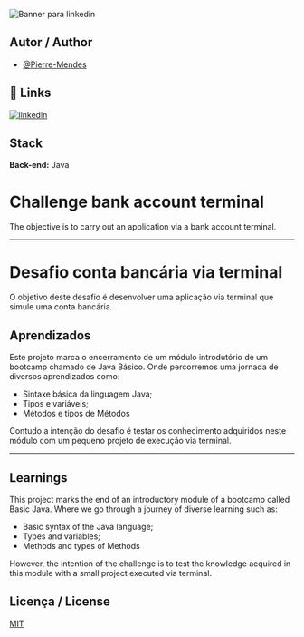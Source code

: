 ![Banner para linkedin](https://github.com/Pierre-Mendes/First-Challenge-Bootcamp-Java-DIO/assets/63386178/da4a13ca-375c-4546-99e5-034786980e47)

## Autor / Author

- [@Pierre-Mendes](https://www.github.com/Pierre-Mendes)


## 🔗 Links
[![linkedin](https://img.shields.io/badge/linkedin-0A66C2?style=for-the-badge&logo=linkedin&logoColor=white)](https://www.linkedin.com/in/pierremendess/)



## Stack

**Back-end:** Java


# Challenge bank account terminal

The objective is to carry out an application via a bank account terminal.

---

# Desafio conta bancária via terminal

O objetivo deste desafio é desenvolver uma aplicação via terminal que simule uma conta bancária.


## Aprendizados

Este projeto marca o encerramento de um módulo introdutório de um bootcamp chamado de Java Básico. Onde percorremos uma jornada de diversos aprendizados como: 

- Sintaxe básica da linguagem Java;
- Tipos e variáveis;
- Métodos e tipos de Métodos

Contudo a intenção do desafio é testar os conhecimento adquiridos neste módulo com um pequeno projeto de execução via terminal.

---

## Learnings

This project marks the end of an introductory module of a bootcamp called Basic Java. Where we go through a journey of diverse learning such as:

- Basic syntax of the Java language;
- Types and variables;
- Methods and types of Methods

However, the intention of the challenge is to test the knowledge acquired in this module with a small project executed via terminal.


## Licença / License

[MIT](https://choosealicense.com/licenses/mit/)
